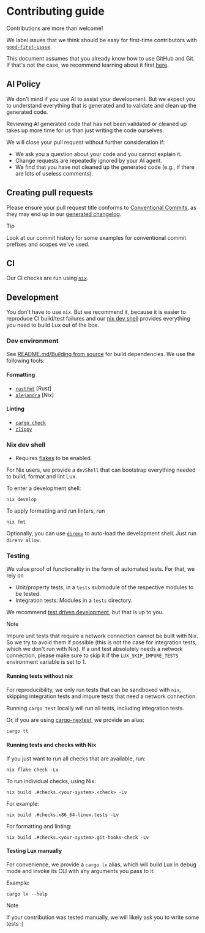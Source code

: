 # Contributing guide

Contributions are more than welcome!

We label issues that we think should be easy for first-time contributors
with [`good-first-issue`](https://github.com/lumen-oss/lux/issues?q=is%3Aissue%20state%3Aopen%20label%3A%22good%20first%20issue%22).

This document assumes that you already know how to use GitHub and Git.
If that's not the case, we recommend learning about it first [here](https://docs.github.com/en/get-started/quickstart/hello-world).

## AI Policy

We don't mind if you use AI to assist your development.
But we expect you to understand everything that is generated and
to validate and clean up the generated code.

Reviewing AI generated code that has not been validated or cleaned up
takes up more time for us than just writing the code ourselves.

We will close your pull request without further consideration if:

- We ask you a question about your code and you cannot explain it.
- Change requests are repeatedly ignored by your AI agent.
- We find that you have not cleaned up the generated code
  (e.g., if there are lots of useless comments).

## Creating pull requests

Please ensure your pull request title conforms to [Conventional Commits](https://www.conventionalcommits.org/en/v1.0.0/),
as they may end up in our [generated changelog](./CHANGELOG.md).

> [!TIP]
>
> Look at our commit history for some examples for conventional commit
> prefixes and scopes we've used.

## CI

Our CI checks are run using [`nix`](https://nixos.org/download.html#download-nix).

## Development

You don't have to use `nix`.
But we recommend it, because it is easier to reproduce CI build/test failures
and our [nix dev shell](#nix-dev-shell) provides everything you need
to build Lux out of the box.

### Dev environment

See [README.md/Building from source](./README.md#wrench-building-from-source)
for build dependencies.
We use the following tools:

#### Formatting

- [`rustfmt`](https://github.com/rust-lang/rustfmt) [Rust]
- [`alejandra`](https://github.com/kamadorueda/alejandra) [Nix]

#### Linting

- [`cargo check`](https://doc.rust-lang.org/cargo/commands/cargo-check.html)
- [`clippy`](https://doc.rust-lang.org/clippy/)

### Nix dev shell

- Requires [flakes](https://nixos.wiki/wiki/Flakes) to be enabled.

For Nix users, we provide a `devShell` that can bootstrap
everything needed to build, format and lint Lux.

To enter a development shell:

```console
nix develop
```

To apply formatting and run linters, run

```console
nix fmt
```

Optionally, you can use [`direnv`](https://direnv.net/) to auto-load
the development shell. Just run `direnv allow`.

### Testing

We value proof of functionality in the form of automated tests.
For that, we rely on

- Unit/property tests, in a `tests` submodule of the respective modules to be tested.
- Integration tests: Modules in a `tests` directory.

We recommend [test driven development](https://martinfowler.com/bliki/TestDrivenDevelopment.html),
but that is up to you.

> [!NOTE]
>
> Impure unit tests that require a network connection cannot be built with Nix.
> So we try to avoid them if possible (this is not the case for integration tests,
> which we don't run with Nix).
> If a unit test absolutely needs a network connection, please make sure to skip
> it if the `LUX_SKIP_IMPURE_TESTS` environment variable is set to 1.

#### Running tests without nix

For reproducibility, we only run tests that can be sandboxed with `nix`,
skipping integration tests and impure tests that need a network connection.

Running `cargo test` locally will run all tests, including integration tests.

Or, if you are using [cargo-nextest](https://nexte.st/), we provide an alias:

```bash
cargo tt
```

#### Running tests and checks with Nix

If you just want to run all checks that are available, run:

```console
nix flake check -Lv
```

To run individual checks, using Nix:

```console
nix build .#checks.<your-system>.<check> -Lv
```

For example:

```console
nix build .#checks.x86_64-linux.tests -Lv
```

For formatting and linting:

```console
nix build .#checks.<your-system>.git-hooks-check -Lv
```

#### Testing Lux manually

For convenience, we provide a `cargo lx` alias,
which will build Lux in debug mode and invoke its CLI with any arguments
you pass to it.

Example:

```conseole
cargo lx --help
```

> [!NOTE]
>
> If your contribution was tested manually, we will likely ask you to write some tests :)
